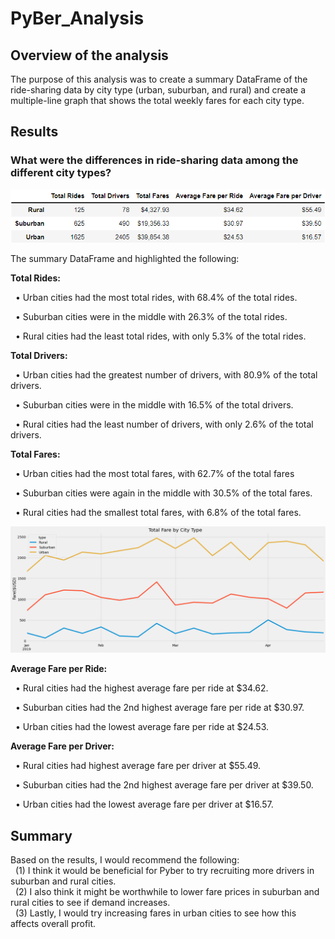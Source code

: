 # PyBer_Analysis
## Overview of the analysis
The purpose of this analysis was to create a summary DataFrame of the ride-sharing data by city type (urban, suburban, and rural) and create a multiple-line graph that shows the total weekly fares for each city type.
## Results
### What were the differences in ride-sharing data among the different city types?
![](Analysis/PyBer_df_summary.png)

The summary DataFrame  and highlighted the following:

<b>Total Rides:</b>

&nbsp;&nbsp;•	Urban cities had the most total rides, with 68.4% of the total rides.

&nbsp;&nbsp;•	Suburban cities were in the middle with 26.3% of the total rides.

&nbsp;&nbsp;•	Rural cities had the least total rides, with only 5.3% of the total rides.

<b>Total Drivers:</b>

&nbsp;&nbsp;•	Urban cities had the greatest number of  drivers, with 80.9% of the total drivers.

&nbsp;&nbsp;•	Suburban cities were in the middle with 16.5% of the total drivers.

&nbsp;&nbsp;•	Rural cities had the least number of drivers, with only 2.6% of the total drivers.

<b>Total Fares:</b>

&nbsp;&nbsp;•	Urban cities had the most total fares, with 62.7% of the total fares

&nbsp;&nbsp;•	Suburban cities were again in the middle with 30.5% of the total fares.

&nbsp;&nbsp;•	Rural cities had the smallest total fares, with 6.8% of the total fares.

![](Analysis/PyBer_fare_summary.png)

<b>Average Fare per Ride:</b>

&nbsp;&nbsp;•	Rural cities had the highest average fare per ride at $34.62.

&nbsp;&nbsp;•	Suburban cities had the 2nd highest average fare per ride at $30.97.

&nbsp;&nbsp;•	Urban cities had the lowest average fare per ride at $24.53.

<b>Average Fare per Driver:</b>

&nbsp;&nbsp;•	Rural cities had highest average fare per driver at $55.49.

&nbsp;&nbsp;•	Suburban cities had the 2nd highest average fare per driver at $39.50.

&nbsp;&nbsp;•	Urban cities had the lowest average fare per driver at $16.57.


## Summary
Based on the results, I would recommend  the following: <br>&nbsp;&nbsp;(1) I think it would be beneficial for Pyber to try recruiting more drivers in suburban and rural cities. <br>&nbsp;&nbsp;(2) I also think it might be worthwhile to lower fare prices in suburban and rural cities to see if demand increases. <br>&nbsp;&nbsp;(3) Lastly, I would try increasing fares in urban cities to see how this affects overall profit. 



